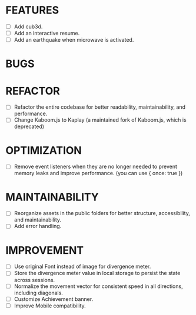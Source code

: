 # FEATURES
- [ ] Add cub3d.
- [ ] Add an interactive resume.
- [ ] Add an earthquake when microwave is activated.

# BUGS

# REFACTOR
- [ ] Refactor the entire codebase for better readability, maintainability, and performance.
- [ ] Change Kaboom.js to Kaplay (a maintained fork of Kaboom.js, which is deprecated)

# OPTIMIZATION
- [ ] Remove event listeners when they are no longer needed to prevent memory leaks and improve performance. (you can use  { once: true })

# MAINTAINABILITY
- [ ] Reorganize assets in the public folders for better structure, accessibility, and maintainability.
- [ ] Add error handling.

# IMPROVEMENT
- [ ] Use original Font instead of image for divergence meter.
- [ ] Store the divergence meter value in local storage to persist the state across sessions.
- [ ] Normalize the movement vector for consistent speed in all directions, including diagonals.
- [ ] Customize Achievement banner.
- [ ] Improve Mobile compatibility.